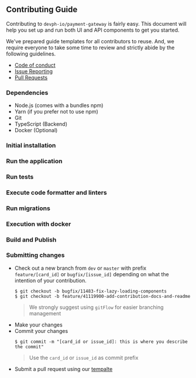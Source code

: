 ## Contributing Guide

Contributing to `devph-io/payment-gateway` is fairly easy. This document will help you set up and run both UI and API components to get you started.

We've prepared guide templates for all contributors to reuse. And, we require everyone to take some time to review and strictly abide by the following guidelines.

- [Code of conduct](CODE_OF_CONDUCT.md)
- [Issue Reporting](ISSUE_REPORTING.md)
- [Pull Requests](PULL_REQUEST.md)

### Dependencies

- Node.js (comes with a bundles npm)
- Yarn (if you prefer not to use npm)
- Git
- TypeScript (Backend)
- Docker (Optional)

### Initial installation

### Run the application

### Run tests

### Execute code formatter and linters

### Run migrations

### Execution with docker

### Build and Publish

### Submitting changes

- Check out a new branch from `dev` or `master` with prefix `feature/[card_id]` or `bugfix/[issue_id]` depending on what the intention of your contribution.
    ````
    $ git checkout -b bugfix/11483-fix-lazy-loading-components
    $ git checkout -b feature/41119900-add-contribution-docs-and-readme
    ````
    > We strongly suggest using `gitFlow` for easier branching management
- Make your changes
- Commit your changes
    ```
    $ git commit -m "[card_id or issue_id]: this is where you describe the commit"
    ```
    > Use the `card_id` or `issue_id` as commit prefix
- Submit a pull request using our [tempalte]()